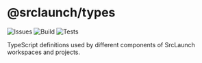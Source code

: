 # @srclaunch/types

![Issues](https://img.shields.io/github/issues/srclaunch/cli?label=Issues) ![Build](https://github.com/srclaunch/cli/actions/workflows/build.yml/badge.svg) ![Tests](https://github.com/srclaunch/cli/actions/workflows/tests.yml/badge.svg)

TypeScript definitions used by different components of SrcLaunch workspaces and projects.
